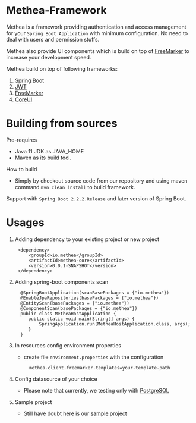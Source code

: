 # Methea-Framework
Methea is a framework providing authentication and access management for your `Spring Boot Application`
with minimum configuration. No need to deal with users and permission stuffs.

Methea also provide UI components which is build on top of [FreeMarker](https://freemarker.apache.org/) to increase your development speed.

Methea build on top of following frameworks:
1. [Spring Boot](https://spring.io/projects/spring-boot)
2. [JWT](https://jwt.io/)
3. [FreeMarker](https://freemarker.apache.org/)
4. [CoreUI](https://coreui.io/)

# Building from sources

Pre-requires
 * Java 11 JDK as JAVA_HOME
 * Maven as its build tool.

How to build
 * Simply by checkout source code from our repository and using maven command `mvn clean install` to build framework.

Support with `Spring Boot 2.2.2.Release` and later version of Spring Boot.

# Usages

1. Adding dependency to your existing project or new project

	    <dependency>
            <groupId>io.methea</groupId>
            <artifactId>methea-core</artifactId>
            <version>0.0.1-SNAPSHOT</version>
        </dependency>

2. Adding spring-boot components scan

    	 @SpringBootApplication(scanBasePackages = {"io.methea"})
         @EnableJpaRepositories(basePackages = {"io.methea"})
         @EntityScan(basePackages = {"io.methea"})
         @ComponentScan(basePackages = {"io.methea"})
         public class MetheaHostApplication {
            public static void main(String[] args) {
                SpringApplication.run(MetheaHostApplication.class, args);
            }
         }
 3. In resources config environment properties
    - create file `environment.properties` with the configuration
    
    		methea.client.freemarker.templates=your-template-path
    		
 4. Config datasource of your choice
    * Please note that currently, we testing only with [PostgreSQL](https://www.postgresql.org/)
 5. Sample project
    * Still have doubt here is our [sample project](https://github.com/MetheaX/Methea-Sample-Project)